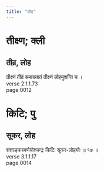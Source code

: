 ```yaml
---
title: "लोह"
---
```


# तीक्ष्ण; क्ली
## तीव्र, लोह
तीक्ष्णं तीव्रं समाख्यातं तीक्ष्णं लोहमुशन्ति च ।<br />verse 2.1.1.73<br />page 0012

# किटि; पु
## सूकर, लोह
शशाङ्कस्वर्णयोश्चन्द्रः किटिः सूकर-लोहयोः ॥ १७ ॥<br />verse 3.1.1.17<br />page 0014

